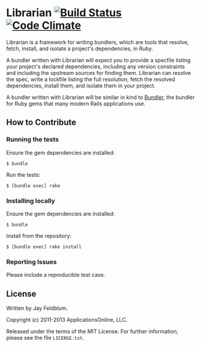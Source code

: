 Librarian [![Build Status](https://secure.travis-ci.org/applicationsonline/librarian.png)](http://travis-ci.org/applicationsonline/librarian) [![Code Climate](https://codeclimate.com/badge.png)](https://codeclimate.com/github/applicationsonline/librarian)
=========

Librarian is a framework for writing bundlers, which are tools that resolve,
fetch, install, and isolate a project's dependencies, in Ruby.

A bundler written with Librarian will expect you to provide a specfile listing
your project's declared dependencies, including any version constraints and
including the upstream sources for finding them. Librarian can resolve the spec,
write a lockfile listing the full resolution, fetch the resolved dependencies,
install them, and isolate them in your project.

A bundler written with Librarian will be similar in kind to [Bundler](http://gembundler.com),
the bundler for Ruby gems that many modern Rails applications use.

How to Contribute
-----------------

### Running the tests

Ensure the gem dependencies are installed:

    $ bundle

Run the tests:

    $ [bundle exec] rake

### Installing locally

Ensure the gem dependencies are installed:

    $ bundle

Install from the repository:

    $ [bundle exec] rake install

### Reporting Issues

Please include a reproducible test case.

License
-------

Written by Jay Feldblum.

Copyright (c) 2011-2013 ApplicationsOnline, LLC.

Released under the terms of the MIT License. For further information, please see
the file `LICENSE.txt`.

